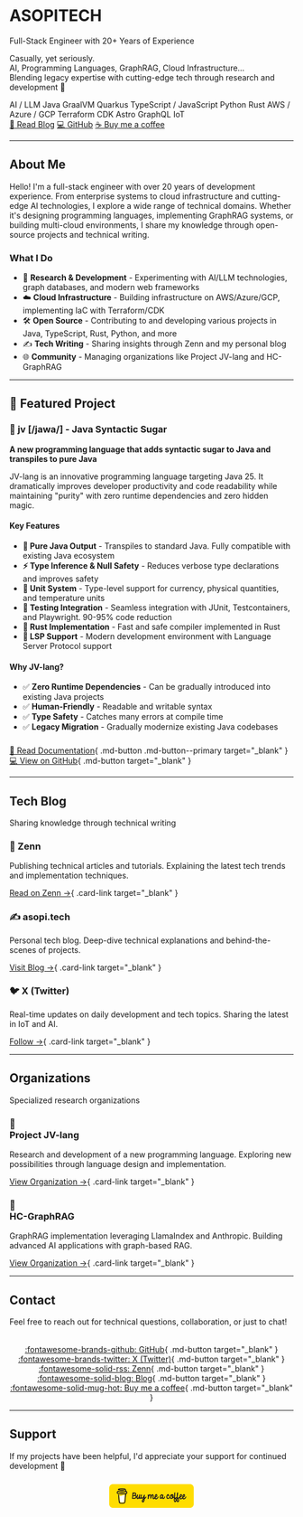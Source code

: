 <div class="hero" markdown>

# ASOPITECH

<p class="tagline">Full-Stack Engineer with 20+ Years of Experience</p>

<p class="description">
Casually, yet seriously.<br>
AI, Programming Languages, GraphRAG, Cloud Infrastructure…<br>
Blending legacy expertise with cutting-edge tech through research and development 🚀
</p>

<div class="tech-stack">
  <span class="tech-badge">AI / LLM</span>
  <span class="tech-badge">Java</span>
  <span class="tech-badge">GraalVM</span>
  <span class="tech-badge">Quarkus</span>
  <span class="tech-badge">TypeScript / JavaScript</span>
  <span class="tech-badge">Python</span>
  <span class="tech-badge">Rust</span>
  <span class="tech-badge">AWS / Azure / GCP</span>
  <span class="tech-badge">Terraform</span>
  <span class="tech-badge">CDK</span>
  <span class="tech-badge">Astro</span>
  <span class="tech-badge">GraphQL</span>
  <span class="tech-badge">IoT</span>
</div>

<div class="cta-buttons">
  <a href="https://zenn.dev/asopitech" class="btn-hero btn-primary" target="_blank">📝 Read Blog</a>
  <a href="https://github.com/asopitech" class="btn-hero btn-secondary" target="_blank">💻 GitHub</a>
  <a href="https://buymeacoffee.com/asopitechia" class="btn-hero btn-coffee" target="_blank">☕ Buy me a coffee</a>
</div>

</div>

---

<div class="content-section" markdown>

## About Me

Hello! I'm a full-stack engineer with over 20 years of development experience. From enterprise systems to cloud infrastructure and cutting-edge AI technologies, I explore a wide range of technical domains. Whether it's designing programming languages, implementing GraphRAG systems, or building multi-cloud environments, I share my knowledge through open-source projects and technical writing.

### What I Do

- 🔬 **Research & Development** - Experimenting with AI/LLM technologies, graph databases, and modern web frameworks
- ☁️ **Cloud Infrastructure** - Building infrastructure on AWS/Azure/GCP, implementing IaC with Terraform/CDK
- 🛠️ **Open Source** - Contributing to and developing various projects in Java, TypeScript, Rust, Python, and more
- ✍️ **Tech Writing** - Sharing insights through Zenn and my personal blog
- 🌐 **Community** - Managing organizations like Project JV-lang and HC-GraphRAG

</div>

---

<div class="content-section featured-project" markdown>

<h2 class="section-title">🌟 Featured Project</h2>

<div class="featured-card" markdown>

### <span class="featured-icon">💎</span> jv [/jawa/] - Java Syntactic Sugar

**A new programming language that adds syntactic sugar to Java and transpiles to pure Java**

JV-lang is an innovative programming language targeting Java 25. It dramatically improves developer productivity and code readability while maintaining "purity" with zero runtime dependencies and zero hidden magic.

#### Key Features

- **🎯 Pure Java Output** - Transpiles to standard Java. Fully compatible with existing Java ecosystem
- **⚡ Type Inference & Null Safety** - Reduces verbose type declarations and improves safety
- **📐 Unit System** - Type-level support for currency, physical quantities, and temperature units
- **🧪 Testing Integration** - Seamless integration with JUnit, Testcontainers, and Playwright. 90-95% code reduction
- **🦀 Rust Implementation** - Fast and safe compiler implemented in Rust
- **🔧 LSP Support** - Modern development environment with Language Server Protocol support

#### Why JV-lang?

- ✅ **Zero Runtime Dependencies** - Can be gradually introduced into existing Java projects
- ✅ **Human-Friendly** - Readable and writable syntax
- ✅ **Type Safety** - Catches many errors at compile time
- ✅ **Legacy Migration** - Gradually modernize existing Java codebases

<div style="margin-top: 1.5rem;">

[📖 Read Documentation](https://project-jvlang.github.io/){ .md-button .md-button--primary target="_blank" }
[💻 View on GitHub](https://github.com/project-jvlang){ .md-button target="_blank" }

</div>

</div>

</div>

---

<div class="content-section" markdown>

<h2 class="section-title">Tech Blog</h2>
<p class="section-subtitle">Sharing knowledge through technical writing</p>

<div class="blog-cards" markdown>

<div class="blog-card" markdown>

### <span class="blog-icon">📘</span> Zenn

Publishing technical articles and tutorials. Explaining the latest tech trends and implementation techniques.

[Read on Zenn →](https://zenn.dev/asopitech){ .card-link target="_blank" }
</div>

<div class="blog-card" markdown>

### <span class="blog-icon">✍️</span> asopi.tech

Personal tech blog. Deep-dive technical explanations and behind-the-scenes of projects.

[Visit Blog →](https://asopi.tech/){ .card-link target="_blank" }
</div>

<div class="blog-card" markdown>

### <span class="blog-icon">🐦</span> X (Twitter)

Real-time updates on daily development and tech topics. Sharing the latest in IoT and AI.

[Follow →](https://x.com/asopitech_iot){ .card-link target="_blank" }
</div>

</div>

</div>

---

<div class="content-section" markdown>

<h2 class="section-title">Organizations</h2>
<p class="section-subtitle">Specialized research organizations</p>

<div class="org-cards" markdown>

<div class="org-card" markdown>

### <div class="org-icon">💎</div> Project JV-lang

Research and development of a new programming language. Exploring new possibilities through language design and implementation.

[View Organization →](https://github.com/project-jvlang){ .card-link target="_blank" }
</div>

<div class="org-card" markdown>

### <div class="org-icon">🧠</div> HC-GraphRAG

GraphRAG implementation leveraging LlamaIndex and Anthropic. Building advanced AI applications with graph-based RAG.

[View Organization →](https://github.com/hc-graphrag){ .card-link target="_blank" }
</div>

</div>

</div>

---

<div class="content-section" markdown>

## Contact

Feel free to reach out for technical questions, collaboration, or just to chat!

<div style="text-align: center; margin-top: 2rem;">

[:fontawesome-brands-github: GitHub](https://github.com/asopitech){ .md-button target="_blank" }
[:fontawesome-brands-twitter: X (Twitter)](https://x.com/asopitech_iot){ .md-button target="_blank" }
[:fontawesome-solid-rss: Zenn](https://zenn.dev/asopitech){ .md-button target="_blank" }
[:fontawesome-solid-blog: Blog](https://asopi.tech/){ .md-button target="_blank" }
[:fontawesome-solid-mug-hot: Buy me a coffee](https://buymeacoffee.com/asopitechia){ .md-button target="_blank" }

</div>

</div>

---

<div class="content-section" markdown>

## Support

If my projects have been helpful, I'd appreciate your support for continued development 🚀

<div style="text-align: center; margin-top: 1.5rem;">

<a href="https://buymeacoffee.com/asopitechia" target="_blank"><img src="../asset/yellow-button.png" alt="Buy Me A Coffee" width="150"></a>

</div>

</div>
